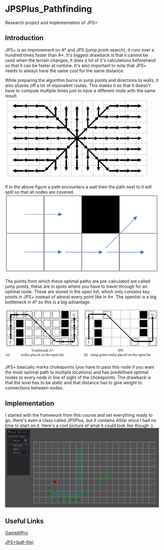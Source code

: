# JPSPlus_Pathfinding
Research project and implementation of JPS+

## Introduction
JPS+ is an improvement on A* and JPS (jump point-search), it runs over a hundred times faster than A*. It's biggest drawback is that it cannot be used when the terrain changes, it does a lot of it's calculations beforehand so that it can be faster at runtime. It's also important to note that JPS+ needs to always have the same cost for the same distance.

While preparing the algorithm burns in jump points and directions to walls, it also shaves off a lot of equivalent routes. This makes it so that it doesn't have to compute multiple times just to have a different route with the same result. 
![Figure1]

If in the above figure a path encounters a wall then the path next to it will split so that all nodes are covered.
![Figure4]

The points from which these optimal paths are pre-calculated are called jump points, these are in spots where you have to travel through for an optimal route. These are stored in the open list, which only contains key points in JPS+ instead of almost every point like in A*. The openlist is a big bottleneck in A* so this is a big advantage.

![Figure2]

JPS+ basically marks chokepoints (you have to pass this node if you want the most optimal path to multiple locations) and has predefined optimal routes to every node in line of sight of the chokepoints. The drawback is that the level has to be static and that distance has to give weight to connections between nodes.

## Implementation
I started with the framework from this course and set everything ready to go, there's even a class called JPSPlus, but it contains AStar since I had no time to start on it.
Here's a cool picture of what it could look like though :).
![Figure3]

## Useful Links
[GameAIPro](http://www.gameaipro.com/)

[JPS+(pdf-file)](http://www.gameaipro.com/GameAIPro2/GameAIPro2_Chapter14_JPS_Plus_An_Extreme_A_Star_Speed_Optimization_for_Static_Uniform_Cost_Grids.pdf) 






[Figure1]: Figures/Figure1.PNG "Nodes are not visited multiple times"
[Figure2]: Figures/Figure2.PNG "Open list has way less nodes with JPS+"
[Figure3]: Figures/Figure3.PNG "The framework I used"
[Figure4]: Figures/Figure4.PNG "When paths get stopped by walls, others split to make sure all nodes are connected"
